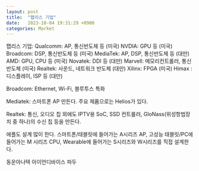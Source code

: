 ```yaml
---
layout: post
title:  "팹리스 기업"
date:   2023-10-04 19:31:29 +0900
categories: Market
---
```


팹리스 기업:
Qualcomm: AP, 통신반도체 등 (미국)
NVDIA: GPU 등 (미국)
Broadcom: DSP, 통신반도체 등 (미국)
MediaTek: AP, DSP, 통신반도체 등 (대만)
AMD: GPU, CPU 등 (미국)
Novatek: DDI 등 (대만)
Marvell: 메모리컨트롤러, 통신반도체 (미국)
Realtek: 사운드, 네트워크 반도체 (대만)
Xilinx: FPGA (미국)
Himax : 디스플레이, ISP 등 (대만)

Broadcom: Ethernet, Wi-Fi, 블루투스 특화

Mediatek: 스마트폰 AP 만든다. 주요 제품으로는 Helios가 있다.

Realtek: 통신, 오디오 칩 외에도 IPTV용 SoC, SSD 컨트롤러, GloNass(위성항법장치 중 하나)의 수신 칩 등을 만든다.

애플도 설계 많이 한다.
스마트폰/태블릿에 들어가는 A시리즈 AP,
고성능 태블릿/PC에 들어가는 M 시리즈 CPU,
Wearable에 들어가는 S시리즈와 W시리즈를 직접 설계한다.

동운아나텍
아이언디바이스
파두